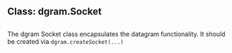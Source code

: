 ## Class: dgram.Socket

## 

The dgram Socket class encapsulates the datagram functionality. It
should be created via `dgram.createSocket(...)`